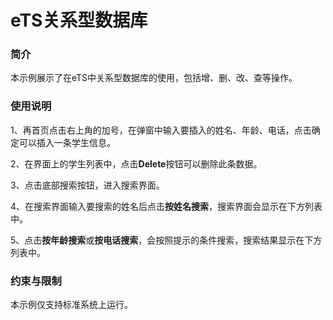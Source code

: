 # eTS关系型数据库



### 简介

本示例展示了在eTS中关系型数据库的使用，包括增、删、改、查等操作。

### 使用说明

1、再首页点击右上角的加号，在弹窗中输入要插入的姓名、年龄、电话，点击确定可以插入一条学生信息。

2、在界面上的学生列表中，点击**Delete**按钮可以删除此条数据。

3、点击底部搜索按钮，进入搜索界面。

4、在搜索界面输入要搜索的姓名后点击**按姓名搜索**，搜索界面会显示在下方列表中。

5、点击**按年龄搜索**或**按电话搜索**，会按照提示的条件搜索，搜索结果显示在下方列表中。



### 约束与限制

本示例仅支持标准系统上运行。
